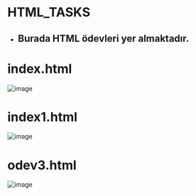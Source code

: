 # HTML_TASKS

- ## **Burada HTML ödevleri yer almaktadır.** ## 

# index.html #

![image](https://user-images.githubusercontent.com/99206208/185672268-3e954866-c3c8-4304-b07f-d54dde641992.png)

# index1.html #

![image](https://user-images.githubusercontent.com/99206208/185672495-58ac0800-b7e3-4450-bd4c-c68efcd8b976.png)

# odev3.html

![image](https://user-images.githubusercontent.com/99206208/185672589-f224bd82-d614-4669-b8ba-511639cde363.png)


